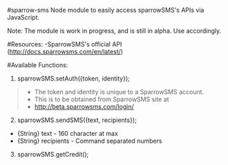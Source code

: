#sparrow-sms
 Node module to easily access sparrowSMS's APIs via JavaScript.

 Note: The module is work in progress, and is still in alpha. Use accordingly.

#Resources:
   	-SparrowSMS's official API (http://docs.sparrowsms.com/en/latest/)

#Available Functions:


1. sparrowSMS.setAuth({token, identity});
>
>* The token and identity is unique to a SparrowSMS account.
>* This is to be obtained from  SparrowSMS site at
>* 	http://beta.sparrowsms.com/login/

2. sparrowSMS.sendSMS({text, recipients});
*  {String} text       - 160 character at max
*  {String} recipients - Command separated numbers


3. sparrowSMS.getCredit();
